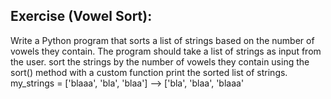 ## Exercise (Vowel Sort):
Write a Python program that sorts a list of strings based on the number of vowels they contain.
The program should take a list of strings as input from the user.
sort the strings by the number of vowels they contain using the sort() method with a custom function
print the sorted list of strings.
my_strings = ['blaaa', 'bla', 'blaa'] --> ['bla', 'blaa', 'blaaa'
